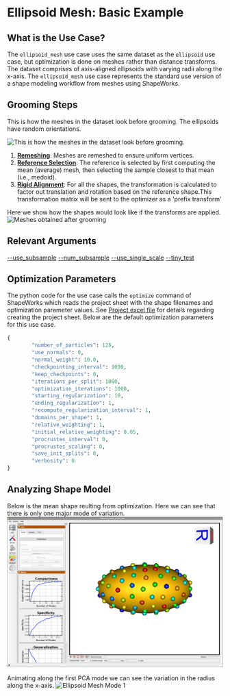 # Ellipsoid Mesh: Basic Example

## What is the Use Case? 
The `ellipsoid_mesh` use case uses the same dataset as the `ellipsoid` use case, but optimization is done on meshes rather than distance transforms. The dataset comprises of axis-aligned ellipsoids with varying radii along the x-axis. The `ellipsoid_mesh` use case represents the standard use version of a shape modeling workflow from meshes using ShapeWorks. 

## Grooming Steps

This is how the meshes in the dataset look before grooming. The ellipsoids have random orientations.

![This is how the meshes in the dataset look before grooming.](https://sci.utah.edu/~shapeworks/doc-resources/pngs/ellipsoid_mesh_pre_groom.png)

1. [**Remeshing**](../../workflow/groom.md#remesh): Meshes are remeshed to ensure uniform vertices.
2. [**Reference Selection**](../../workflow/groom.md#aligning-meshes): The reference is selected by first computing the mean (average) mesh, then selecting the sample closest to that mean (i.e., medoid).
3. [**Rigid Alignment**](../../workflow/groom.md#aligning-meshes): For all the shapes, the transformation is calculated to factor out translation and rotation based on the reference shape.This transformation matrix will be sent to the optimizer as a 'prefix transform'

Here we show how the shapes would look like if the transforms are applied.
![Meshes obtained after grooming](https://sci.utah.edu/~shapeworks/doc-resources/pngs/ellipsoid_mesh_post_groom.png)

## Relevant Arguments
[--use_subsample](../use-cases.md#-use_subsample)
[--num_subsample](../use-cases.md#-use_subsample)
[--use_single_scale](../use-cases.md#-use_single_scale)
[--tiny_test](../use-cases.md#-tiny_test)

## Optimization Parameters
The python code for the use case calls the `optimize` command of ShapeWorks which reads the project sheet with the shape filenames and optimization parameter values. See [Project excel file](../../workflow/parameters.md#project-excel-file) for details regarding creating the project sheet.
Below are the default optimization parameters for this use case.

```python
{
        "number_of_particles": 128,
        "use_normals": 0,
        "normal_weight": 10.0,
        "checkpointing_interval": 1000,
        "keep_checkpoints": 0,
        "iterations_per_split": 1000,
        "optimization_iterations": 1000,
        "starting_regularization": 10,
        "ending_regularization": 1,
        "recompute_regularization_interval": 1,
        "domains_per_shape": 1,
        "relative_weighting": 1,
        "initial_relative_weighting": 0.05,
        "procrustes_interval": 0,
        "procrustes_scaling": 0,
        "save_init_splits": 0,
        "verbosity": 0
}
```

## Analyzing Shape Model
Below is the mean shape reulting from optimization. Here we can see that there is only one major mode of variation.
![Ellipsoid Mesh Optimization](../../img/use-cases/ellipsoid_mesh.png)

Animating along the first PCA mode we can see the variation in the radius along the x-axis.
![Ellipsoid Mesh Mode 1](https://sci.utah.edu/~shapeworks/doc-resources/gifs/ellipsoid_mesh_1mode.gif)

